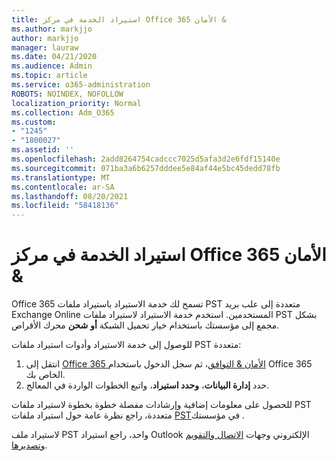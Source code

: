 ```yaml
---
title: استيراد الخدمة في مركز Office 365 الأمان &
ms.author: markjjo
author: markjjo
manager: lauraw
ms.date: 04/21/2020
ms.audience: Admin
ms.topic: article
ms.service: o365-administration
ROBOTS: NOINDEX, NOFOLLOW
localization_priority: Normal
ms.collection: Adm_O365
ms.custom:
- "1245"
- "1800027"
ms.assetid: ''
ms.openlocfilehash: 2add8264754cadccc7025d5afa3d2e6fdf15140e
ms.sourcegitcommit: 071ba3a6b6257dddee5e84af44e5bc45dedd78fb
ms.translationtype: MT
ms.contentlocale: ar-SA
ms.lasthandoff: 08/20/2021
ms.locfileid: "58418136"
---
```

# <a name="import-service-in-the-office-365-security--compliance-center"></a>استيراد الخدمة في مركز Office 365 الأمان &

Office 365 تسمح لك خدمة الاستيراد باستيراد ملفات PST متعددة إلى علب بريد Exchange Online المستخدمين. استخدم خدمة الاستيراد لاستيراد ملفات PST بشكل مجمع إلى مؤسستك باستخدام خيار تحميل الشبكة **أو** **شحن** محرك الأقراص.

للوصول إلى خدمة الاستيراد وأدوات استيراد ملفات PST متعددة:

1. انتقل إلى [Office 365 الأمان & التوافق](https://protection.office.com)، ثم سجل الدخول باستخدام Office 365 الخاص بك.
1. حدد **إدارة البيانات**، **وحدد استيراد**، واتبع الخطوات الواردة في المعالج. 

للحصول على معلومات إضافية وإرشادات مفصلة خطوة بخطوة لاستيراد ملفات PST متعددة، راجع نظرة عامة حول استيراد ملفات [PST](https://docs.microsoft.com/office365/securitycompliance/importing-pst-files-to-office-365)في مؤسستك .

لاستيراد ملف PST واحد، راجع استيراد Outlook الإلكتروني وجهات [الاتصال والتقويم وتصديرها](https://support.office.com/article/92577192-3881-4502-b79d-c3bbada6c8ef#ID0EAACAAA=Mac).

